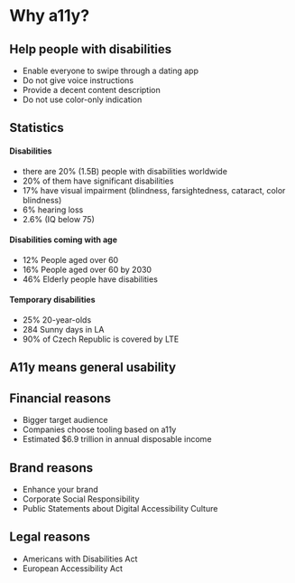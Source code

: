 # Why a11y?

## Help people with disabilities

* Enable everyone to swipe through a dating app
* Do not give voice instructions
* Provide a decent content description
* Do not use color-only indication

## **Statistics**

#### **Disabilities**

* there are 20% \(1.5B\) people with disabilities worldwide
* 20% of them have significant disabilities
* 17% have visual impairment \(blindness, farsightedness, cataract, color blindness\)
* 6% hearing loss
* 2.6% \(IQ below 75\)

#### Disabilities coming with age

* 12% People aged over 60
* 16% People aged over 60 by 2030
* 46% Elderly people have disabilities

#### Temporary disabilities

* 25% 20-year-olds
* 284 Sunny days in LA
* 90% of Czech Republic is covered by LTE 

## A11y means general usability

## Financial reasons

* Bigger target audience
* Companies choose tooling based on a11y
* Estimated $6.9 trillion in annual disposable income

## **Brand reasons**

* Enhance your brand
* Corporate Social Responsibility
* Public Statements about Digital Accessibility Culture

## **Legal reasons**

* Americans with Disabilities Act
* European Accessibility Act

